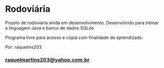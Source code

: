 # Rodoviária

Projeto de rodoviária ainda em desenvolvimento.
Desenvolvido para treinar a linguagem Java e banco de dados SQLite.

Programa livre para acesso e cópia com finalidade de aprendizado. 

Por: raquelms203 
### raquelmartins203@yahoo.com.br ###
